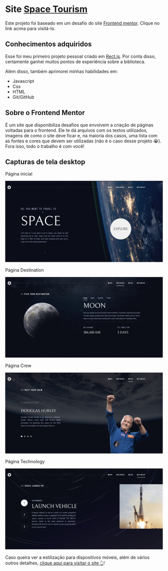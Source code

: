 # Site [Space Tourism](https://kauavillan.github.io/space-tourism)

Este projeto foi baseado em um desafio do site [Frontend mentor](https://www.frontendmentor.io/challenges). Clique no link acima para visitá-lo.

## Conhecimentos adquiridos

Esse foi meu primeiro projeto pessoal criado em [Rect.js](https://pt-br.reactjs.org). Por conta disso, certamente ganhei muitos pontos de experiência sobre a biblioteca.

Além disso, também aprimorei minhas habilidades em:
* Javascript
* Css
* HTML
* Git/GitHub

## Sobre o Frontend Mentor
É um site que disponibiliza desafios que envolvem a criação de páginas voltadas para o frontend. Ele te dá arquivos com os textos utilizados, imagens de como o site deve ficar e, na maioria dos casos, uma lista com as fontes e cores que devem ser utilizadas (não é o caso desse projeto 😭). Fora isso, todo o trabalho é com você!

## Capturas de tela desktop
Página inicial

![](./Screenshots/Homepage.png)

Página Destination

![](./Screenshots/Destination.png)

Página Crew

![](./Screenshots/Crew.png)

Página Technology

![](./Screenshots/Technology.png)


Caso queira ver a estilização para dispositivos móveis, além de vários outros detalhes, [clique aqui para visitar o site 👆](https://kauavillan.github.io/space-tourism)!
